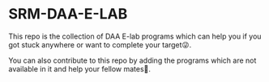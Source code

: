 # SRM-DAA-E-LAB
This repo is the collection of DAA E-lab programs which can help you if you got stuck anywhere or want to complete your target😜.

You can also contribute to this repo by adding the programs which are not available in it and help your fellow mates🤝.
